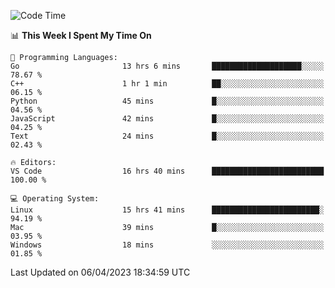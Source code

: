 
<!--START_SECTION:waka-->
![Code Time](http://img.shields.io/badge/Code%20Time-597%20hrs%2034%20mins-blue)

📊 **This Week I Spent My Time On** 

```text
💬 Programming Languages: 
Go                       13 hrs 6 mins       ████████████████████░░░░░   78.67 % 
C++                      1 hr 1 min          ██░░░░░░░░░░░░░░░░░░░░░░░   06.15 % 
Python                   45 mins             █░░░░░░░░░░░░░░░░░░░░░░░░   04.56 % 
JavaScript               42 mins             █░░░░░░░░░░░░░░░░░░░░░░░░   04.25 % 
Text                     24 mins             █░░░░░░░░░░░░░░░░░░░░░░░░   02.43 % 

🔥 Editors: 
VS Code                  16 hrs 40 mins      █████████████████████████   100.00 % 

💻 Operating System: 
Linux                    15 hrs 41 mins      ████████████████████████░   94.19 % 
Mac                      39 mins             █░░░░░░░░░░░░░░░░░░░░░░░░   03.95 % 
Windows                  18 mins             ░░░░░░░░░░░░░░░░░░░░░░░░░   01.85 % 
```


 Last Updated on 06/04/2023 18:34:59 UTC
<!--END_SECTION:waka-->

